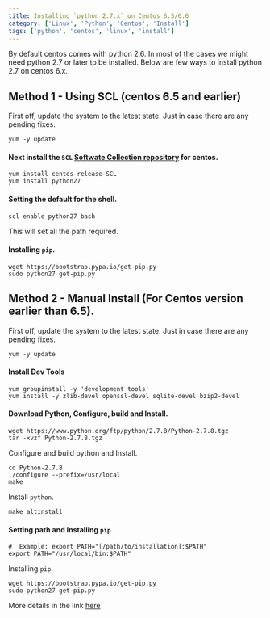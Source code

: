 ```yaml
---
title: Installing `python 2.7.x` on Centos 6.5/6.6
category: ['Linux', 'Python', 'Centos', 'Install']
tags: ['python', 'centos', 'linux', 'install']
---
```


By default centos comes with python 2.6. In most of the cases we might need python 2.7 or later to be installed. Below are few ways to install python 2.7 on centos 6.x. 

##  Method 1 - Using SCL (centos 6.5 and earlier)

First off, update the system to the latest state. Just in case there are any pending fixes.

	yum -y update

####  Next install the `SCL` [Softwate Collection repository](https://wiki.centos.org/AdditionalResources/Repositories/SCL) for centos. 

	yum install centos-release-SCL 
	yum install python27

####  Setting the default for the shell.

	scl enable python27 bash

This will set all the path required.

####  Installing `pip`.

	wget https://bootstrap.pypa.io/get-pip.py
	sudo python27 get-pip.py

##  Method 2 - Manual Install (For Centos version earlier than 6.5).

First off, update the system to the latest state. Just in case there are any pending fixes. 

	yum -y update
	
####  Install Dev Tools

	yum groupinstall -y 'development tools'
	yum install -y zlib-devel openssl-devel sqlite-devel bzip2-devel

####  Download Python, Configure, build and Install.

	wget https://www.python.org/ftp/python/2.7.8/Python-2.7.8.tgz  
	tar -xvzf Python-2.7.8.tgz

Configure and build python and Install.

	cd Python-2.7.8
	./configure --prefix=/usr/local
	make

Install `python`.

	make altinstall  

####  Setting path and Installing `pip`

	#  Example: export PATH="[/path/to/installation]:$PATH"
	export PATH="/usr/local/bin:$PATH"

Installing `pip`.

	wget https://bootstrap.pypa.io/get-pip.py
	sudo python27 get-pip.py

More details in the link [here](https://www.digitalocean.com/community/tutorials/how-to-set-up-python-2-7-6-and-3-3-3-on-centos-6-4)


